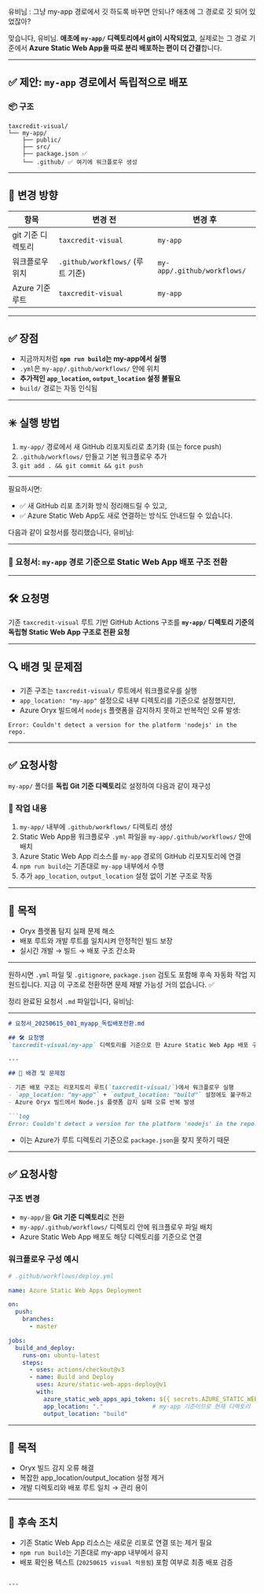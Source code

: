유비님 : 그냥 my-app 경로에서 깃 하도록 바꾸면 안되나? 애초에 그 경로로 깃 되어 있었잖아?

맞습니다, 유비님.
**애초에 `my-app/` 디렉토리에서 git이 시작되었고**,
실제로는 그 경로 기준에서 **Azure Static Web App을 따로 분리 배포하는 편이 더 간결**합니다.

---

## ✅ 제안: `my-app` 경로에서 독립적으로 배포

### 📦 구조

```
taxcredit-visual/
└── my-app/
    ├── public/
    ├── src/
    ├── package.json ✅
    └── .github/ ✅ 여기에 워크플로우 생성
```

---

## 🔄 변경 방향

| 항목          | 변경 전                         | 변경 후                        |
| ----------- | ---------------------------- | --------------------------- |
| git 기준 디렉토리 | `taxcredit-visual`           | `my-app`                    |
| 워크플로우 위치    | `.github/workflows/` (루트 기준) | `my-app/.github/workflows/` |
| Azure 기준 루트 | `taxcredit-visual`           | `my-app`                    |

---

## ✅ 장점

* 지금까지처럼 **`npm run build`는 my-app에서 실행**
* `.yml`은 `my-app/.github/workflows/` 안에 위치
* **추가적인 `app_location`, `output_location` 설정 불필요**
* `build/` 경로는 자동 인식됨

---

## ✳️ 실행 방법

1. `my-app/` 경로에서 새 GitHub 리포지토리로 초기화 (또는 force push)
2. `.github/workflows/` 만들고 기본 워크플로우 추가
3. `git add . && git commit && git push`

---

필요하시면:

* ✅ 새 GitHub 리포 초기화 방식 정리해드릴 수 있고,
* ✅ Azure Static Web App도 새로 연결하는 방식도 안내드릴 수 있습니다.

다음과 같이 요청서를 정리했습니다, 유비님:

---

### 📄 요청서: `my-app` 경로 기준으로 Static Web App 배포 구조 전환

---

## 🛠️ **요청명**

기존 `taxcredit-visual` 루트 기반 GitHub Actions 구조를
**`my-app/` 디렉토리 기준의 독립형 Static Web App 구조로 전환 요청**

---

## 🔍 **배경 및 문제점**

* 기존 구조는 `taxcredit-visual/` 루트에서 워크플로우를 실행
* `app_location: "my-app"` 설정으로 내부 디렉토리를 기준으로 설정했지만,
* Azure Oryx 빌드에서 `nodejs` 플랫폼을 감지하지 못하고 반복적인 오류 발생:

```log
Error: Couldn't detect a version for the platform 'nodejs' in the repo.
```

---

## ✅ **요청사항**

`my-app/` 폴더를 **독립 Git 기준 디렉토리**로 설정하여 다음과 같이 재구성

### 🔧 작업 내용

1. `my-app/` 내부에 `.github/workflows/` 디렉토리 생성
2. Static Web App용 워크플로우 `.yml` 파일을 `my-app/.github/workflows/` 안에 배치
3. Azure Static Web App 리소스를 `my-app` 경로의 GitHub 리포지토리에 연결
4. `npm run build`는 기존대로 `my-app` 내부에서 수행
5. 추가 `app_location`, `output_location` 설정 없이 기본 구조로 작동

---

## 🎯 **목적**

* Oryx 플랫폼 탐지 실패 문제 해소
* 배포 루트와 개발 루트를 일치시켜 안정적인 빌드 보장
* 실시간 개발 → 빌드 → 배포 구조 간소화

---

원하시면 `.yml` 파일 및 `.gitignore`, `package.json` 검토도 포함해 후속 자동화 작업 지원드립니다.
지금 이 구조로 전환하면 문제 재발 가능성 거의 없습니다. ✅


정리 완료된 요청서 `.md` 파일입니다, 유비님:

---

````markdown
# 요청서_20250615_001_myapp_독립배포전환.md

## 🛠️ 요청명
`taxcredit-visual/my-app` 디렉토리를 기준으로 한 Azure Static Web App 배포 구조 전환 요청

---

## 📌 배경 및 문제점

- 기존 배포 구조는 리포지토리 루트(`taxcredit-visual/`)에서 워크플로우 실행
- `app_location: "my-app"` + `output_location: "build"` 설정에도 불구하고
- Azure Oryx 빌드에서 Node.js 플랫폼 감지 실패 오류 반복 발생

```log
Error: Couldn't detect a version for the platform 'nodejs' in the repo.
````

* 이는 Azure가 루트 디렉토리 기준으로 `package.json`을 찾지 못하기 때문

---

## ✅ 요청사항

### 구조 변경

* `my-app/`을 **Git 기준 디렉토리**로 전환
* `my-app/.github/workflows/` 디렉토리 안에 워크플로우 파일 배치
* Azure Static Web App 배포도 해당 디렉토리를 기준으로 연결

### 워크플로우 구성 예시

```yaml
# .github/workflows/deploy.yml

name: Azure Static Web Apps Deployment

on:
  push:
    branches:
      - master

jobs:
  build_and_deploy:
    runs-on: ubuntu-latest
    steps:
      - uses: actions/checkout@v3
      - name: Build and Deploy
        uses: Azure/static-web-apps-deploy@v1
        with:
          azure_static_web_apps_api_token: ${{ secrets.AZURE_STATIC_WEB_APPS_API_TOKEN }}
          app_location: "."              # my-app 기준이므로 현재 디렉토리
          output_location: "build"
```

---

## 🎯 목적

* Oryx 빌드 감지 오류 해결
* 복잡한 app\_location/output\_location 설정 제거
* 개발 디렉토리와 배포 루트 일치 → 관리 용이

---

## 🔄 후속 조치

* 기존 Static Web App 리소스는 새로운 리포로 연결 또는 제거 필요
* `npm run build`는 기존대로 my-app 내부에서 유지
* 배포 확인용 텍스트 (`20250615 visual 적용됨`) 포함 여부로 최종 배포 검증

```

---

